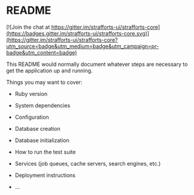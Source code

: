 # README

[![Join the chat at https://gitter.im/strafforts-ui/strafforts-core](https://badges.gitter.im/strafforts-ui/strafforts-core.svg)](https://gitter.im/strafforts-ui/strafforts-core?utm_source=badge&utm_medium=badge&utm_campaign=pr-badge&utm_content=badge)

This README would normally document whatever steps are necessary to get the
application up and running.

Things you may want to cover:

* Ruby version

* System dependencies

* Configuration

* Database creation

* Database initialization

* How to run the test suite

* Services (job queues, cache servers, search engines, etc.)

* Deployment instructions

* ...
